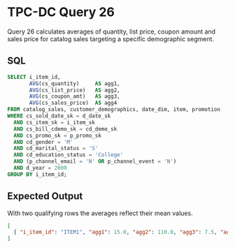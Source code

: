 # TPC-DC Query 26

Query 26 calculates averages of quantity, list price, coupon amount and sales
price for catalog sales targeting a specific demographic segment.

## SQL
```sql
SELECT i_item_id,
       AVG(cs_quantity)     AS agg1,
       AVG(cs_list_price)   AS agg2,
       AVG(cs_coupon_amt)   AS agg3,
       AVG(cs_sales_price)  AS agg4
FROM catalog_sales, customer_demographics, date_dim, item, promotion
WHERE cs_sold_date_sk = d_date_sk
  AND cs_item_sk = i_item_sk
  AND cs_bill_cdemo_sk = cd_demo_sk
  AND cs_promo_sk = p_promo_sk
  AND cd_gender = 'M'
  AND cd_marital_status = 'S'
  AND cd_education_status = 'College'
  AND (p_channel_email = 'N' OR p_channel_event = 'N')
  AND d_year = 2000
GROUP BY i_item_id;
```

## Expected Output
With two qualifying rows the averages reflect their mean values.
```json
[
  { "i_item_id": "ITEM1", "agg1": 15.0, "agg2": 110.0, "agg3": 7.5, "agg4": 102.5 }
]
```
